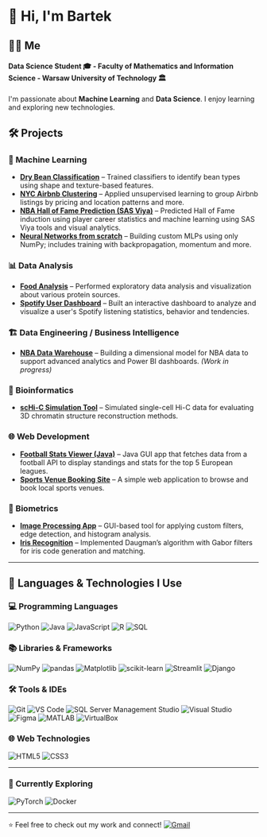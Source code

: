 # 👋 Hi, I'm Bartek

## 👨‍💻 Me
#### Data Science Student 🎓 - Faculty of Mathematics and Information Science - Warsaw University of Technology 🏛
I'm passionate about **Machine Learning** and **Data Science**.
I enjoy learning and exploring new technologies.  

## 🛠️ Projects

### 🤖 Machine Learning
- **[Dry Bean Classification](https://github.com/wojcikbart/ML-Project-1)** – Trained classifiers to identify bean types using shape and texture-based features.
- **[NYC Airbnb Clustering](https://github.com/Pacholki/ML-2projekcik)** – Applied unsupervised learning to group Airbnb listings by pricing and location patterns and more.
- **[NBA Hall of Fame Prediction (SAS Viya)](https://github.com/wojcikbart/NBA-HallOfFame)** – Predicted Hall of Fame induction using player career statistics and machine learning using SAS Viya tools and visual analytics.
- **[Neural Networks from scratch](https://github.com/wojcikbart/NeuralNetworks)** – Building custom MLPs using only NumPy; includes training with backpropagation, momentum and more.

### 📊 Data Analysis
- **[Food Analysis](https://github.com/Pacholki/meet_your_meat/blob/main/zywicki_wojcik_tlaczala.pdf)** – Performed exploratory data analysis and visualization about various protein sources.
- **[Spotify User Dashboard](https://github.com/wojcikbart/TWD-Projekt-JA)** – Built an interactive dashboard to analyze and visualize a user's Spotify listening statistics, behavior and tendencies.

### 🏗️ Data Engineering / Business Intelligence
- **[NBA Data Warehouse](https://github.com/wojcikbart/NBA_warehouse)** – Building a dimensional model for NBA data to support advanced analytics and Power BI dashboards. *(Work in progress)*

### 🧬 Bioinformatics
- **[scHi-C Simulation Tool](https://github.com/wojcikbart/scHi-C-Simulations)** – Simulated single-cell Hi-C data for evaluating 3D chromatin structure reconstruction methods.

### 🌐 Web Development
- **[Football Stats Viewer (Java)](https://github.com/wojcikbart/JavaProject)** – Java GUI app that fetches data from a football API to display standings and stats for the top 5 European leagues.
- **[Sports Venue Booking Site](https://github.com/wojcikbart/Sports-Venue-Rental)** – A simple web application to browse and book local sports venues.

### 🧿 Biometrics
- **[Image Processing App](https://github.com/wojcikbart/Image-processing-app)** – GUI-based tool for applying custom filters, edge detection, and histogram analysis.
- **[Iris Recognition](https://github.com/wojcikbart/Iris-recognition)** – Implemented Daugman’s algorithm with Gabor filters for iris code generation and matching.

---

## 🧠 Languages & Technologies I Use

### 💻 Programming Languages
![Python](https://img.shields.io/badge/Python-3776AB?style=flat&logo=python&logoColor=white)
![Java](https://img.shields.io/badge/Java-007396?style=flat&logo=java&logoColor=white)
![JavaScript](https://img.shields.io/badge/JavaScript-F7DF1E?style=flat&logo=javascript&logoColor=black)
![R](https://img.shields.io/badge/R-276DC3?style=flat&logo=r&logoColor=white)
![SQL](https://img.shields.io/badge/SQL-4479A1?style=flat&logo=postgresql&logoColor=white)

### 📚 Libraries & Frameworks
![NumPy](https://img.shields.io/badge/NumPy-013243?style=flat&logo=numpy&logoColor=white)
![pandas](https://img.shields.io/badge/Pandas-150458?style=flat&logo=pandas&logoColor=white)
![Matplotlib](https://img.shields.io/badge/Matplotlib-11557C?style=flat&logo=matplotlib&logoColor=white)
![scikit-learn](https://img.shields.io/badge/scikit--learn-F7931E?style=flat&logo=scikitlearn&logoColor=white)
![Streamlit](https://img.shields.io/badge/Streamlit-FF4B4B?style=flat&logo=streamlit&logoColor=white)
![Django](https://img.shields.io/badge/Django-092E20?style=flat&logo=django&logoColor=white)

### 🛠️ Tools & IDEs
![Git](https://img.shields.io/badge/Git-F05032?style=flat&logo=git&logoColor=white)
![VS Code](https://img.shields.io/badge/VS%20Code-007ACC?style=flat&logo=visual-studio-code&logoColor=white)
![SQL Server Management Studio](https://img.shields.io/badge/SSMS-CC2927?style=flat&logo=microsoftsqlserver&logoColor=white)
![Visual Studio](https://img.shields.io/badge/Visual%20Studio-5C2D91?style=flat&logo=visual-studio&logoColor=white)
![Figma](https://img.shields.io/badge/Figma-F24E1E?style=flat&logo=figma&logoColor=white)
![MATLAB](https://img.shields.io/badge/MATLAB-0076A8?style=flat&logo=mathworks&logoColor=white)
![VirtualBox](https://img.shields.io/badge/VirtualBox-183A61?style=flat&logo=virtualbox&logoColor=white)

### 🌐 Web Technologies
![HTML5](https://img.shields.io/badge/HTML5-E34F26?style=flat&logo=html5&logoColor=white)
![CSS3](https://img.shields.io/badge/CSS3-1572B6?style=flat&logo=css3&logoColor=white)

---

### 🚧 Currently Exploring
![PyTorch](https://img.shields.io/badge/PyTorch-EE4C2C?style=flat&logo=pytorch&logoColor=white)
![Docker](https://img.shields.io/badge/Docker-2496ED?style=flat&logo=docker&logoColor=white)


---

⭐ Feel free to check out my work and connect!
[![Gmail](https://img.shields.io/badge/Gmail-D14836?style=flat&logo=gmail&logoColor=white)](mailto:bartek03w@gmail.com)
